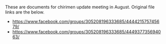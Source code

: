 These are documents for chirimen update meeting in August. Original file links are the below. 
* https://www.facebook.com/groups/305208196333685/444421575745679/
* https://www.facebook.com/groups/305208196333685/444937735694063/
